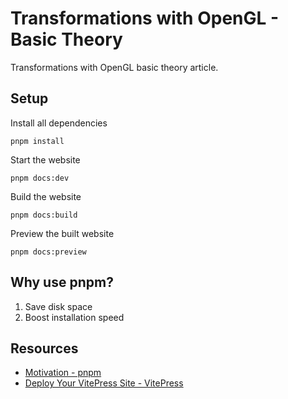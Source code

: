 # Transformations with OpenGL - Basic Theory

Transformations with OpenGL basic theory article.

## Setup

Install all dependencies
```
pnpm install
```

Start the website
```
pnpm docs:dev
```

Build the website
```
pnpm docs:build
```

Preview the built website
```
pnpm docs:preview
```

## Why use pnpm?
1. Save disk space
2. Boost installation speed

## Resources
- [Motivation - pnpm](https://pnpm.io/motivation)
- [Deploy Your VitePress Site - VitePress](https://vitepress.dev/guide/deploy)